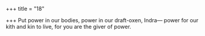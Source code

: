 +++
title = "18"

+++
Put power in our bodies, power in our draft-oxen, Indra—
power for our kith and kin to live, for you are the giver of power.
